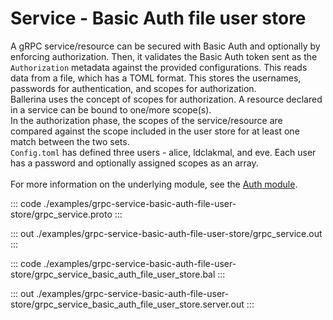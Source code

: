 # Service - Basic Auth file user store

A gRPC service/resource can be secured with Basic Auth and optionally by
enforcing authorization. Then, it validates the Basic Auth token sent as the
`Authorization` metadata against the provided configurations. This reads data
from a file, which has a TOML format. This stores the usernames, passwords
for authentication, and scopes for authorization.<br/>
Ballerina uses the concept of scopes for authorization. A resource declared
in a service can be bound to one/more scope(s).<br/>
In the authorization phase, the scopes of the service/resource are compared
against the scope included in the user store for at least one match between
the two sets.<br/>
`Config.toml` has defined three users - alice, ldclakmal, and eve. Each user has a
password and optionally assigned scopes as an array.<br/><br/>
For more information on the underlying module,
see the [Auth module](https://docs.central.ballerina.io/ballerina/auth/latest/).

::: code ./examples/grpc-service-basic-auth-file-user-store/grpc_service.proto :::

::: out ./examples/grpc-service-basic-auth-file-user-store/grpc_service.out :::

::: code ./examples/grpc-service-basic-auth-file-user-store/grpc_service_basic_auth_file_user_store.bal :::

::: out ./examples/grpc-service-basic-auth-file-user-store/grpc_service_basic_auth_file_user_store.server.out :::
